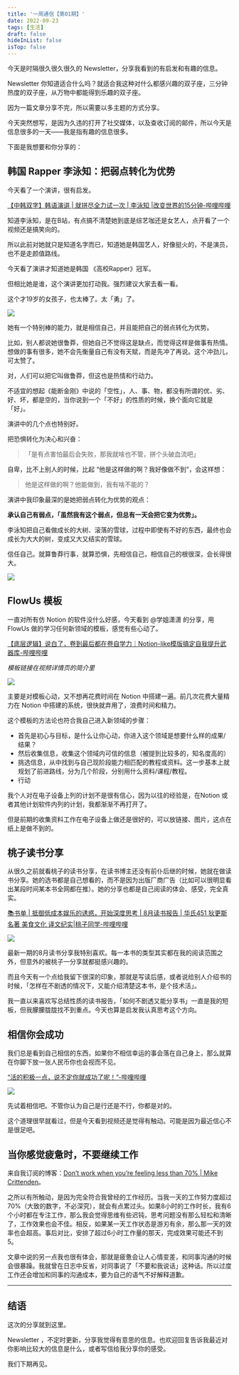 ```yaml
---
title: '一周通信【第01期】'
date: 2022-09-23
tags: [生活]
draft: false
hideInList: false
isTop: false
---
```

今天是时隔很久很久很久的 Newsletter，分享我看到的有启发和有趣的信息。


<!--more-->


Newsletter 你知道适合什么吗？就适合我这种对什么都感兴趣的双子座，三分钟热度的双子座，从万物中都能得到乐趣的双子座。

因为一篇文章分享不完，所以需要以多主题的方式分享。

今天突然想写，是因为久违的打开了社交媒体，以及查收订阅的邮件，所以今天是信息很多的一天——我是指有趣的信息很多。

下面是我想要和你分享的：

## 韩国 Rapper 李泳知：把弱点转化为优势

今天看了一个演讲，很有启发。

[【中韩双字】韩语演讲 | 就拼尽全力试一次 | 李泳知 |改变世界的15分钟-哔哩哔哩](https://b23.tv/9WDmdBo)

知道李泳知，是在B站，有点搞不清楚她到底是综艺咖还是女艺人，点开看了一个视频还是搞笑向的。

所以此前对她就只是知道名字而已，知道她是韩国艺人，好像挺火的，不是演员，也不是走颜值路线。

今天看了演讲才知道她是韩国 《高校Rapper》冠军。

但相比她是谁，这个演讲更加打动我。强烈建议大家去看一看。

这个才19岁的女孩子，也太棒了。太「勇」了。

![](https://s2.loli.net/2022/09/23/aNZ9J6TlHdIU7P1.jpg)

她有一个特别棒的能力，就是相信自己，并且能把自己的弱点转化为优势。

比如，别人都说她很鲁莽，但她自己不觉得这是缺点，而觉得这样是做事有热情。想做的事有很多，她不会先衡量自己有没有天赋，而是先冲了再说。这个冲劲儿，可太赞了。

对，人们可以把它叫做鲁莽，但这也是热情和行动力。

不适宜的想起《能断金刚》中说的「空性」，人、事、物，都没有所谓的优、劣、好、坏，都是空的，当你说到一个「不好」的性质的时候，换个面向它就是「好」。

演讲中的几个点也特别好。

把恐惧转化为决心和兴奋：
> 「是有点害怕最后会失败，那我就啥也不管，拼个头破血流吧」

自卑，比不上别人的时候，比起 “他是这样做的啊？我好像做不到”，会这样想：

> 他是这样做的啊？他能做到，我有啥不能的？


演讲中我印象最深的是她把弱点转化为优势的观点：

**承认自己有弱点，「虽然我有这个弱点，但总有一天会把它变为优势」。**

李泳知把自己看做成长的大树、滚落的雪球，过程中即使有不好的东西，最终也会成长为大大的树，变成又大又结实的雪球。

信任自己。就算鲁莽行事，就算恐惧，先相信自己，相信自己的根很深，会长得很大。

![](https://s2.loli.net/2022/09/23/5MckTR4BSaZFtrY.jpg)

## FlowUs 模板

一直对所有仿 Notion 的软件没什么好感，今天看到 @学姐潇潇 的分享，用FlowUs 做的学习任何新领域的模板，感觉有些心动了。

[【底层逻辑】说白了，卷到最后都在卷自学力｜Notion-like模版搞定自我提升武器库-哔哩哔哩](https://b23.tv/IU3no5U)

*模板链接在视频详情页的简介里*

![](https://s2.loli.net/2022/09/23/VULezwKblC3tgAM.png)

主要是对模板心动，又不想再花费时间在 Notion 中搭建一遍。前几次花费大量精力在 Notion 中搭建的系统，很快就弃用了，浪费时间和精力。

这个模板的方法论也符合我自己进入新领域的步骤：
- 首先是初心与目标，是什么让你心动，你进入这个领域是想要什么样的成果/结果？
- 然后收集信息，收集这个领域内可信的信息（被提到比较多的，知名度高的）
- 挑选信息，从中找到与自己现阶段能力相匹配的教程或资料。这一步基本上就规划了前进路线，分为几个阶段，分别用什么资料/课程/教程。
- 行动


我个人对在电子设备上列的计划不是很有信心，因为以往的经验是，在Notion 或者其他计划软件内列的计划，我都渐渐不再打开了。

但是前期的收集资料工作在电子设备上做还是很好的，可以放链接、图片，这点在纸上是做不到的。


## 桃子读书分享

从很久之前就看桃子的读书分享，在读书博主还没有前仆后继的时候，她就在做读书分享。她的选书都是自己想看的，而不是因为出版厂商广告（比如可以很明显看出某段时间某本书全网都在推）。她的分享也都是自己阅读的体会、感受，完全真实。

[📚书单 | 抵御低成本娱乐的诱惑，开始深度思考 | 8月读书报告 | 华氏451 狄更斯 名著 美食文化 译文纪实|桃子同学-哔哩哔哩](https://b23.tv/1EvUV8k)

![](https://s2.loli.net/2022/09/23/OL4Ju1HEakhUsyl.jpg)

最新一期的8月读书分享我特别喜欢。每一本书的类型其实都在我的阅读范围之外，但意外的被桃子一分享就都挺感兴趣的。

而且今天有一个点给我留下很深的印象，那就是写读后感，或者说给别人介绍书的时候，「怎样在不剧透的情况下，又能介绍清楚这本书，是个技术活」。

我一直以来喜欢写总结性质的读书报告，「如何不剧透又能分享书」一直是我的短板，但我朦朦胧胧找不到重点。今天也算是启发我认真思考这个方向。


## 相信你会成功

我们总是看到自己相信的东西，如果你不相信幸运的事会落在自己身上，那么就算在你脚下放一张人民币你也会视而不见。

[“活的积极一点，说不定你就成功了呢！”-哔哩哔哩](https://b23.tv/bgkI11k)

![](https://s2.loli.net/2022/09/23/wSfsbU2ecXthGnK.jpg)

先试着相信吧。不管你认为自己是行还是不行，你都是对的。

这个道理很早就看过，但是今天看到视频还是觉得有触动。可能是因为最近信心不是很足吧。


## 当你感觉疲惫时，不要继续工作

来自我订阅的博客：[Don’t work when you’re feeling less than 70% | Mike Crittenden](https://critter.blog/2022/09/23/dont-work-when-youre-feeling-less-than-70/)。

之所以有所触动，是因为完全符合我曾经的工作经历。当我一天的工作努力度超过70%（大致的数字，不必深究），就会有点累过头。如果8小时的工作时长，我有6个小时都在专注工作，那么我会觉得思维有些迟钝，思考问题没有那么轻松和清晰了，工作效果也会不佳。相反，如果某一天工作状态是游刃有余，那么那一天的效率也会超高。事后对比，安排了超过6小时工作量的那天，完成效果可能还不到5。

文章中说的另一点我也很有体会，那就是疲惫会让人心情变差，和同事沟通的时候会很暴躁。我就曾在日志中反省，对同事说了「不要和我说话」这种话。所以过度工作还会增加和同事的沟通成本，要为自己的语气不好解释道歉。

---
## 结语

这次的分享就到这里。

Newsletter ，不定时更新，分享我觉得有意思的信息。也欢迎回复告诉我最近对你影响比较大的信息是什么，或者写信给我分享你的感受。

我们下期再见。
